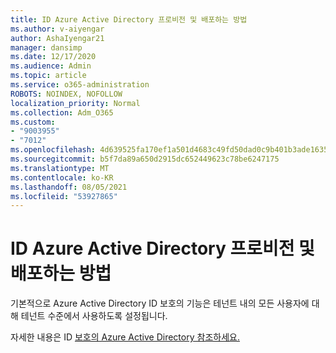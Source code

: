 ```yaml
---
title: ID Azure Active Directory 프로비전 및 배포하는 방법
ms.author: v-aiyengar
author: AshaIyengar21
manager: dansimp
ms.date: 12/17/2020
ms.audience: Admin
ms.topic: article
ms.service: o365-administration
ROBOTS: NOINDEX, NOFOLLOW
localization_priority: Normal
ms.collection: Adm_O365
ms.custom:
- "9003955"
- "7012"
ms.openlocfilehash: 4d639525fa170ef1a501d4683c49fd50dad0c9b401b3ade1635d11e783524237
ms.sourcegitcommit: b5f7da89a650d2915dc652449623c78be6247175
ms.translationtype: MT
ms.contentlocale: ko-KR
ms.lasthandoff: 08/05/2021
ms.locfileid: "53927865"
---
```

# <a name="how-azure-active-directory-identity-protection-is-provisioned-and-deployed"></a>ID Azure Active Directory 프로비전 및 배포하는 방법

기본적으로 Azure Active Directory ID 보호의 기능은 테넌트 내의 모든 사용자에 대해 테넌트 수준에서 사용하도록 설정됩니다.

자세한 내용은 ID [보호의 Azure Active Directory 참조하세요.](https://go.microsoft.com/fwlink/?linkid=2130395)